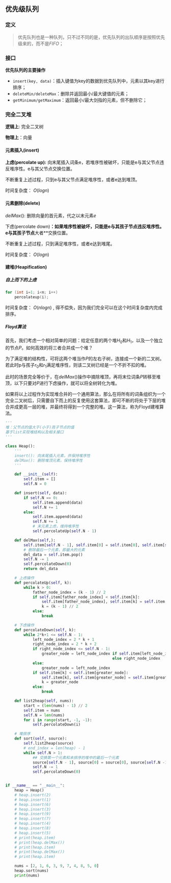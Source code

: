 ## 优先级队列

### 定义

> 优先队列也是一种队列，只不过不同的是，优先队列的出队顺序是按照优先级来的，而不是$FIFO$；

### 接口

**优先队列的主要操作** 

- `insert(key, data)`：插入键值为key的数据到优先队列中，元素以其key进行排序；
- `deleteMin/deleteMax`：删除并返回最小/最大键值的元素；
- `getMinimum/getMaximum`：返回最小/最大剑指的元素，但不删除它；

### 完全二叉堆

**逻辑上**:  完全二叉树

**物理上**：向量

#### 元素插入(insert)

**上虑(percolate up):** 向末尾插入词条e，若堆序性被破坏，只能是e与其父节点违反堆序性。e与其父节点交换位置。

不断重复上述过程，只到e与其父节点满足堆序性，或者e达到堆顶。

时间复杂度： $O(logn)$

#### 元素删除(delete)

$delMax()$: 删除向量的首元素，代之以末元素$e$

下虑(percolate down)**：如果堆序性被破坏，只能是e与其孩子节点违反堆序性。e与其孩子节点**大者**交换位置。

不断重复上述过程，只到满足堆序性，或者e达到堆尾。

时间复杂度： $O(logn)$

#### 建堆(Heapification)

##### 自上而下的上虑

```c
for (int i=1; i<n; i++)
    percolateup(i);
```

时间复杂度： $O(nlogn)$ , 得不偿失，因为我们完全可以在这个时间复杂度内完成排序。

##### Floyd算法

首先，我们考虑一个相对简单的问题：给定任意的两个堆$H_0$和$H_1$，以及一个独立的节点$P$。如何高效的将三者合并成一个堆？

为了满足堆的结构性，可将这两个堆当作$P$的左右子树，连接成一个新的二叉树。若此时p与孩子$r_0$和$r_1$满足堆序性，则该二叉树已经是一个不折不扣的堆。

此时的场景完全等价于，在$delMax()$操作中摘除堆顶，再将末位词条$P$转移至堆顶，以下只要对$P$进行下虑操作，就可以将全树转化为堆。

如果将以上过程作为实现堆合并的一个通用算法，那么在将所有的词条组织为一个完全二叉树后，只需要自下而上的反复使用这套算法，即可不断的将处于下层的堆合并成更高一层的堆，并最终将得到一个完整的堆。这一算法，称为Floyd建堆算法。

```python
'''
堆：父节点的值大于(小于)孩子节点的值
基于list实现堆结构以及相关接口
'''

class Heap():
    '''
    insert(): 向末尾插入元素，并保持堆序性
    delMax(): 删除堆顶元素，保持堆序性
    '''

    def __init__(self):
        self.item = []
        self.N = 0

    def insert(self, data):
        if self.N == 0:
            self.item.append(data)
            self.N += 1
        else:
            self.item.append(data)
            self.N += 1
            # 末元素上虑，维持堆序性
            self.percolateUp(self.N - 1)

    def delMax(self,):
        self.item[self.N - 1], self.item[0] = self.item[0], self.item[self.N - 1]
        # 删除最后一个元素，即最大的元素
        del_data = self.item.pop()
        self.N -= 1
        self.percolateDown(0)
        return del_data

    # 上虑操作
    def percolateUp(self, k):
        while k > 0:
            father_node_index = (k - 1) // 2
            if self.item[father_node_index] < self.item[k]:
                self.item[father_node_index], self.item[k] = self.item[k], self.item[father_node_index]
                k = (k - 1) // 2
            else:
                break

    # 下虑操作
    def percolateDown(self, k):
        while 2*k+1 <= self.N - 1:
            left_node_index = 2 * k + 1
            right_node_index = 2 * k + 2
            if right_node_index <= self.N - 1:
                greater_node = left_node_index if self.item[left_node_index] > self.item[right_node_index] \
                                               else right_node_index
            else:
                greater_node = left_node_index
            if self.item[k] < self.item[greater_node]:
                self.item[k], self.item[greater_node] = self.item[greater_node], self.item[k]
                k = greater_node
            else:
                break

    def list2heap(self, nums):
        start = (len(nums) - 1) // 2
        self.item = nums
        self.N = len(nums)
        for i in range(start, -1, -1):
            self.percolateDown(i)

    # 堆排序
    def sort(self, source):
        self.list2heap(source)
        # end_index = len(heap) - 1
        while self.N > 1:
            ## 交换第一个元素和未排序的堆中的最后一个元素
            source[self.N - 1], source[0] = source[0], source[self.N -1]  
            self.N -= 1
            self.percolateDown(0)


if __name__ == "__main__":
    heap = Heap()
    # heap.insert(2)
    # heap.insert(1)
    # heap.insert(6)
    # heap.insert(3)
    # heap.insert(9)
    # heap.insert(7)
    # heap.insert(4)
    # heap.insert(8)
    # heap.insert(5)
    # print(heap.item)
    # print(heap.delMax())
    # print(heap.item)
    # print(heap.delMax())
    # print(heap.item)

    nums = [2, 1, 6, 3, 9, 7, 4, 8, 5, 0]
    heap.sort(nums)
    print(nums)
```
